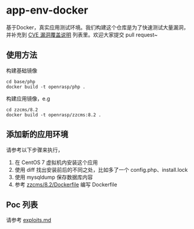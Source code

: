 # app-env-docker

基于Docker，真实应用测试环境。我们构建这个仓库是为了快速测试大量漏洞，并补充到 [CVE 漏洞覆盖说明](https://rasp.baidu.com/doc/usage/cve.html) 列表里。欢迎大家提交 pull request~

## 使用方法

构建基础镜像

```
cd base/php
docker build -t openrasp/php .
```

构建应用镜像，e.g

```
cd zzcms/8.2
docker build -t openrasp/zzcms:8.2 .
```

## 添加新的应用环境

请参考以下步骤来执行，

1. 在 CentOS 7 虚拟机内安装这个应用
2. 使用 diff 找出安装前后的不同之处，比如多了一个 config.php、install.lock
3. 使用 mysqldump 保存数据库内容
4. 参考 [zzcms/8.2/Dockerfile](zzcms/8.2/Dockerfile) 编写 Dockerfile

## Poc 列表

请参考 [exploits.md](exploits.md)

